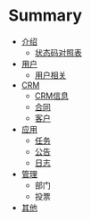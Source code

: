 # Summary

* [介绍](README.md)
   * [状态码对照表](STATUSCODE.md)
* [用户](user/README.md)
   * [用户相关](user/users.md)
* [CRM](crm/README.md)
   * [CRM信息](crm/crminfo.md)
   * [合同](crm/contracts.md)
   * [客户](crm/customers.md)
* [应用](app/README.md)
   * [任务](app/tasks.md)
   * [公告](app/notices.md)
   * [日志](app/worklogs.md)
* [管理](management/README.md)
   * 部门
   * 投票
* [其他](other/README.md)

